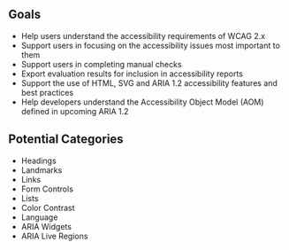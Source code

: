 ## Goals

* Help users understand the accessibility requirements of WCAG 2.x
* Support users in focusing on the accessibility issues most important to them
* Support users in completing manual checks
* Export evaluation results for inclusion in accessibility reports
* Support the use of HTML, SVG and ARIA 1.2 accessibility features and best practices
* Help developers understand the Accessibility Object Model (AOM) defined in upcoming ARIA 1.2

## Potential Categories

* Headings
* Landmarks
* Links
* Form Controls
* Lists
* Color Contrast
* Language
* ARIA Widgets
* ARIA Live Regions
